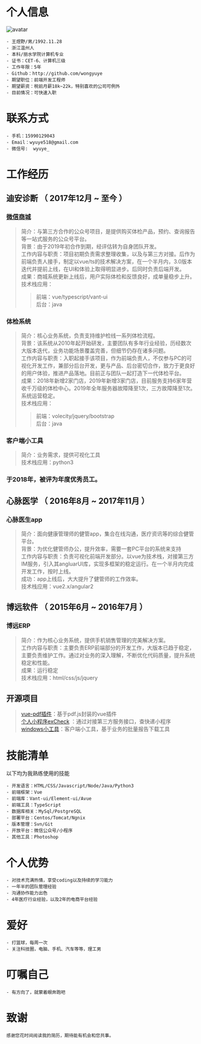 # 个人信息

![avatar](http://hd1.dahe100.cn/examples/20200423203957.png)
```
- 王煜野/男/1992.11.28
- 浙江温州人
- 本科/丽水学院计算机专业 
- 证书：CET-6、计算机三级
- 工作年限：5年
- Github：http://github.com/wongyuye
- 期望职位：前端开发工程师
- 期望薪资：税前月薪18k~22k，特别喜欢的公司可例外
- 目前情况：可快速入职
```

# 联系方式
```
- 手机：15990129043 
- Email：wyuye518@gmail.com
- 微信号:  wyuye_
```

# 工作经历

## 迪安诊断 （ 2017年12月 ~ 至今 ）

### [微信商城 ](http://hd1.dahe100.cn/#/index)

> 简介：与第三方合作的公众号项目，是提供购买体检产品，预约、查询报告等一站式服务的公众号平台。<br/>
> 背景：由于2019年初合作到期，经评估转为自身团队开发。<br/>
> 工作内容与职责：项目初期负责需求整理收集，以及与第三方对接。后作为前端负责人接手，制定以vue/ts的技术解决方案，在一个半月内，3.0版本迭代并提前上线，在UI和体验上取得明显进步。后同时负责后端开发。<br/>
> 成果：商城系统更新上线后，用户实际体检和反馈良好，成单量稳步上升。<br/>
> 技术栈应用：<br/>
> > 前端：vue/typescript/vant-ui<br/>
> > 后台：java

### 体检系统

> 简介：核心业务系统，负责支持维护检线一系列体检流程。<br/>
> 背景：该系统从2010年起开始研发，主要团队有多年行业经验，历经数次大版本迭代，业务功能场景覆盖完善，但细节仍存在诸多问题。<br/>
> 工作内容与职责：入职起接手该项目，作为前端负责人，不仅参与PC的可视化开发工作，兼部分后台开发，更与产品、后台密切合作，致力于更良好的用户体验，推进产品落地。目前正与团队一起打造下一代体检平台。<br/>
> 成果：2018年新增2家门店，2019年新增3家门店，目前服务支持6家年营收千万级的体检中心。2019年全年服务器故障降至1次，三方故障降至1次。系统运营稳定。<br/>
> 技术栈应用：<br/>
> > 前端：volecity/jquery/bootstrap<br/>
> > 后台：java<br/>

### 客户端小工具

> 简介：业务需求，提供可视化工具<br/>
> 技术栈应用：python3

### **于2018年，被评为年度优秀员工。**
  
## 心脉医学 （ 2016年8月 ~ 2017年11月 ）

###  心脉医生app

>简介：面向健康管理师的健管app，集合在线沟通，医疗资讯等的综合健管平台。<br/>
> 背景：为优化健管师办公，提升效率，需要一套PC平台的系统来支持<br/>
> 工作内容与职责：负责可视化前端开发部分。以vue为技术栈，对接第三方IM服务，引入其angluarUI库，实现多框架的稳定运行。在一个半月内完成开发工作，按时上线。<br/>
> 成功：app上线后，大大提升了健管师的工作效率。<br/>
> 技术栈应用：vue2.x/angular2

## 博远软件 （ 2015年6月 ~ 2016年7月 ）

###  博远ERP

>简介：作为核心业务系统，提供手机销售管理的完美解决方案。<br/>
> 工作内容与职责：主要负责ERP前端部分的开发工作，大版本已趋于稳定，主要负责维护工作。通过对业务的深入理解，不断优化代码质量，提升系统稳定和性能。<br/>
> 成果：运行稳定<br/>
> 技术栈应用：html/css/js/jquery
  
## 开源项目

>  [vue-pdf插件](https://www.npmjs.com/package/vue-my-pdf-viewer)：基于pdf.js封装的vue插件<br/>
>  [个人小程序exCheck](https://github.com/wongyuye/xiaochenxu.express_check) ：通过对接第三方服务接口，查快递小程序<br/>
>  [windows小工具](https://github.com/wongyuye/patchDownload)：客户端小工具，基于业务的批量报告下载工具

# 技能清单
以下均为我熟练使用的技能

```
- 开发语言：HTML/CSS/Javascript/Node/Java/Python3
- 前端框架：Vue
- 前端库：Vant-ui/Element-ui/Avue
- 前端工具：TypeScript
- 数据库相关：MySql/PostgreSQL
- 部署平台：Centos/Tomcat/Ngnix
- 版本管理：Svn/Git
- 开放平台：微信公众号/小程序
- 其他工具：Photoshop
```

# 个人优势
```
- 对技术充满热情，享受coding以及持续的学习能力
- 一年半的团队管理经验
- 沟通协作能力出色
- 4年医疗行业经验，以及2年的电商平台经验
```

# 爱好
```
- 打篮球，每周一次
- 关注科技圈，电脑、手机、汽车等等，理工男
```

# 叮嘱自己
```
- 有方向了，就蒙着眼奔跑吧
```
     
# 致谢
```
感谢您花时间阅读我的简历，期待能有机会和您共事。
```
